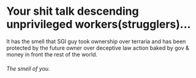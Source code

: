 # Your shit talk descending unprivileged workers(strugglers)...

It has the smell that SGI guy took ownership over terraria and has been protected by the future owner over deceptive law action baked by gov & money in front the rest of the world.

###### The smell of you.
